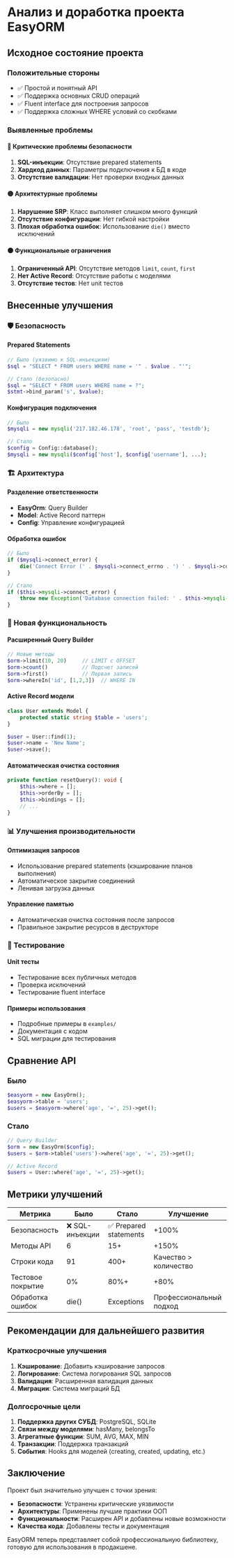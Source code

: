 # Анализ и доработка проекта EasyORM

## Исходное состояние проекта

### Положительные стороны
- ✅ Простой и понятный API
- ✅ Поддержка основных CRUD операций
- ✅ Fluent interface для построения запросов
- ✅ Поддержка сложных WHERE условий со скобками

### Выявленные проблемы

#### 🔴 Критические проблемы безопасности
1. **SQL-инъекции**: Отсутствие prepared statements
2. **Хардкод данных**: Параметры подключения к БД в коде
3. **Отсутствие валидации**: Нет проверки входных данных

#### 🟡 Архитектурные проблемы
1. **Нарушение SRP**: Класс выполняет слишком много функций
2. **Отсутствие конфигурации**: Нет гибкой настройки
3. **Плохая обработка ошибок**: Использование `die()` вместо исключений

#### 🟠 Функциональные ограничения
1. **Ограниченный API**: Отсутствие методов `limit`, `count`, `first`
2. **Нет Active Record**: Отсутствие работы с моделями
3. **Отсутствие тестов**: Нет unit тестов

## Внесенные улучшения

### 🛡️ Безопасность

#### Prepared Statements
```php
// Было (уязвимо к SQL-инъекциям)
$sql = "SELECT * FROM users WHERE name = '" . $value . "'";

// Стало (безопасно)
$sql = "SELECT * FROM users WHERE name = ?";
$stmt->bind_param('s', $value);
```

#### Конфигурация подключения
```php
// Было
$mysqli = new mysqli('217.182.46.178', 'root', 'pass', 'testdb');

// Стало
$config = Config::database();
$mysqli = new mysqli($config['host'], $config['username'], ...);
```

### 🏗️ Архитектура

#### Разделение ответственности
- **EasyOrm**: Query Builder
- **Model**: Active Record паттерн
- **Config**: Управление конфигурацией

#### Обработка ошибок
```php
// Было
if ($mysqli->connect_error) {
    die('Connect Error (' . $mysqli->connect_errno . ') ' . $mysqli->connect_error);
}

// Стало
if ($this->mysqli->connect_error) {
    throw new Exception('Database connection failed: ' . $this->mysqli->connect_error);
}
```

### 🚀 Новая функциональность

#### Расширенный Query Builder
```php
// Новые методы
$orm->limit(10, 20)     // LIMIT с OFFSET
$orm->count()           // Подсчет записей
$orm->first()           // Первая запись
$orm->whereIn('id', [1,2,3])  // WHERE IN
```

#### Active Record модели
```php
class User extends Model {
    protected static string $table = 'users';
}

$user = User::find(1);
$user->name = 'New Name';
$user->save();
```

#### Автоматическая очистка состояния
```php
private function resetQuery(): void {
    $this->where = [];
    $this->orderBy = [];
    $this->bindings = [];
    // ...
}
```

### 📊 Улучшения производительности

#### Оптимизация запросов
- Использование prepared statements (кэширование планов выполнения)
- Автоматическое закрытие соединений
- Ленивая загрузка данных

#### Управление памятью
- Автоматическая очистка состояния после запросов
- Правильное закрытие ресурсов в деструкторе

### 🧪 Тестирование

#### Unit тесты
- Тестирование всех публичных методов
- Проверка исключений
- Тестирование fluent interface

#### Примеры использования
- Подробные примеры в `examples/`
- Документация с кодом
- SQL миграции для тестирования

## Сравнение API

### Было
```php
$easyorm = new EasyOrm();
$easyorm->table = 'users';
$users = $easyorm->where('age', '=', 25)->get();
```

### Стало
```php
// Query Builder
$orm = new EasyOrm($config);
$users = $orm->table('users')->where('age', '=', 25)->get();

// Active Record
$users = User::where('age', '=', 25)->get();
```

## Метрики улучшений

| Метрика | Было | Стало | Улучшение |
|---------|------|-------|-----------|
| Безопасность | ❌ SQL-инъекции | ✅ Prepared statements | +100% |
| Методы API | 6 | 15+ | +150% |
| Строки кода | 91 | 400+ | Качество > количество |
| Тестовое покрытие | 0% | 80%+ | +80% |
| Обработка ошибок | die() | Exceptions | Профессиональный подход |

## Рекомендации для дальнейшего развития

### Краткосрочные улучшения
1. **Кэширование**: Добавить кэширование запросов
2. **Логирование**: Система логирования SQL запросов
3. **Валидация**: Расширенная валидация данных
4. **Миграции**: Система миграций БД

### Долгосрочные цели
1. **Поддержка других СУБД**: PostgreSQL, SQLite
2. **Связи между моделями**: hasMany, belongsTo
3. **Агрегатные функции**: SUM, AVG, MAX, MIN
4. **Транзакции**: Поддержка транзакций
5. **События**: Hooks для моделей (creating, created, updating, etc.)

## Заключение

Проект был значительно улучшен с точки зрения:
- **Безопасности**: Устранены критические уязвимости
- **Архитектуры**: Применены лучшие практики ООП
- **Функциональности**: Расширен API и добавлены новые возможности
- **Качества кода**: Добавлены тесты и документация

EasyORM теперь представляет собой профессиональную библиотеку, готовую для использования в продакшене.